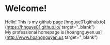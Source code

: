 # Welcome!
Hello! This is my github page [hnguye01.github.io](https://hnguye01.github.io/ target="_blank")  
My professional homepage is [hoangnguyen.us](http://www.hoangnguyen.us target="_blank")

